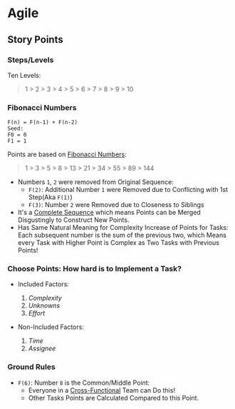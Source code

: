 
# Agile

## Story Points

### Steps/Levels

Ten Levels:

> 1 > 2 > 3 > 4 > 5 > 6 > 7 > 8 > 9 > 10

### Fibonacci Numbers

```
F(n) = F(n-1) + F(n-2)
Seed:
F0 = 0
F1 = 1
```

Points are based on [Fibonacci Numbers](https://en.wikipedia.org/wiki/Fibonacci_number):

> 1 > 3 > 5 > 8 > 13 > 21 > 34 > 55 > 89 > 144

  - Numbers `1`, `2` were removed from Original Sequence:
    - `F(2)`: Additional Number `1` were Removed due to Conflicting with 1st Step(Aka `F(1)`)
    - `F(3)`: Number `2` were Removed due to Closeness to Siblings
  - It's a [Complete Sequence](https://en.wikipedia.org/wiki/Complete_sequence) which means Points can be Merged Disgustingly to Construct New Points.
  - Has Same Natural Meaning for Complexity Increase of Points for Tasks: Each subsequent number is the sum of the previous two, which Means every Task with Higher Point is Complex as Two Tasks with Previous Points!

### Choose Points: How hard is to Implement a Task?

* Included Factors:
  1. *Complexity*
  2. *Unknowns*
  3. *Effort*

* Non-Included Factors:
  1. *Time*
  2. *Assignee*

### Ground Rules

  - `F(6)`: Number `8` is the Common/Middle Point:
    - Everyone in a [Cross-Functional](https://en.wikipedia.org/wiki/Cross-functional_team) Team can Do this!
    - Other Tasks Points are Calculated Compared to this Point.
